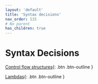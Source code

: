 ```yaml
---
layout: 'default'
title: 'Syntax decisions'
nav_order: 115
# No parent
has_children: true
---
```


# Syntax Decisions

[Control flow structures](syntax-decisions\control-flow-structures.md){: .btn .btn-outline }
    
[Lambdas](syntax-decisions\lambdas.md){: .btn .btn-outline }
    